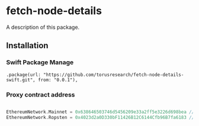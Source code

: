 # fetch-node-details

A description of this package.

## Installation

### Swift Package Manage

```
.package(url: "https://github.com/torusresearch/fetch-node-details-swift.git", from: "0.0.1"),
```

### Proxy contract address

```swift

EthereumNetwork.Mainnet = 0x638646503746d5456209e33a2ff5e3226d698bea // torus mainnet 
EthereumNetwork.Ropsten = 0x4023d2a0D330bF11426B12C6144Cfb96B7fa6183 // torus testnet

```
